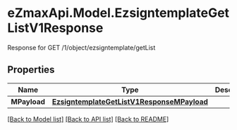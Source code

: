 # eZmaxApi.Model.EzsigntemplateGetListV1Response
Response for GET /1/object/ezsigntemplate/getList

## Properties

Name | Type | Description | Notes
------------ | ------------- | ------------- | -------------
**MPayload** | [**EzsigntemplateGetListV1ResponseMPayload**](EzsigntemplateGetListV1ResponseMPayload.md) |  | 

[[Back to Model list]](../README.md#documentation-for-models) [[Back to API list]](../README.md#documentation-for-api-endpoints) [[Back to README]](../README.md)


